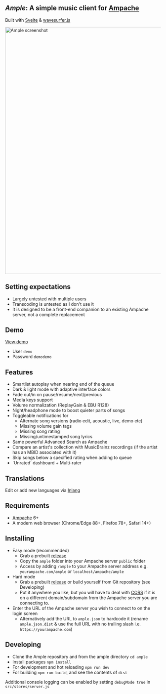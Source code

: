 ## *Ample*: A simple music client for [Ampache](https://ampache.org/) 
Built with [Svelte](https://svelte.dev/) & [wavesurfer.js](https://github.com/katspaugh/wavesurfer.js)

<img src="https://github.com/mitchray/ample/assets/5735900/e2564e30-d7af-4fc8-b2e1-bbff93a3356e" width=800 alt="Ample screenshot" />

## Setting expectations
- Largely untested with multiple users
- Transcoding is untested as I don't use it
- It is designed to be a front-end companion to an existing Ampache server, not a complete replacement

## Demo
[View demo](https://ample-player.vercel.app/)
- User ```demo``` 
- Password ```demodemo```

## Features
- Smartlist autoplay when nearing end of the queue
- Dark & light mode with adaptive interface colors
- Fade out/in on pause/resume/next/previous
- Media keys support
- Volume normalization (ReplayGain & EBU R128)
- Night/headphone mode to boost quieter parts of songs
- Toggleable notifications for
  - Alternate song versions (radio edit, acoustic, live, demo etc)
  - Missing volume gain tags
  - Missing song rating
  - Missing/untimestamped song lyrics
- Same powerful Advanced Search as Ampache
- Compare an artist's collection with MusicBrainz recordings (if the artist has an MBID associated with it)
- Skip songs below a specified rating when adding to queue
- 'Unrated' dashboard + Multi-rater

## Translations
Edit or add new languages via [Inlang](https://inlang.com/editor/github.com/mitchray/ample)

## Requirements
- [Ampache](https://ampache.org/) 6+
- A modern web browser (Chrome/Edge 88+, Firefox 78+, Safari 14+)

## Installing
- Easy mode (recommended)
  - Grab a prebuilt [release](https://github.com/mitchray/ample/releases)
  - Copy the ```ample``` folder into your Ampache server ```public``` folder
  - Access by adding ```/ample``` to your Ampache server address e.g. ```yourampache.com/ample``` or ```localhost/ampache/ample```
- Hard mode
  - Grab a prebuilt [release](https://github.com/mitchray/ample/releases) or build yourself from Git repository (see Developing)
  - Put it anywhere you like, but you will have to deal with [CORS](https://developer.mozilla.org/en-US/docs/Web/HTTP/CORS/Errors/CORSMissingAllowOrigin) if it is on a different domain/subdomain from the Ampache server you are connecting to.
- Enter the URL of the Ampache server you wish to connect to on the login screen 
  - Alternatively add the URL to ```ample.json``` to hardcode it (rename ```ample.json.dist``` & use the full URL with no trailing slash i.e. ```https://yourampache.com```)

## Developing
- Clone the Ample repository and from the ample directory ```cd ample```
- Install packages ```npm install```
- For development and hot reloading ```npm run dev```
- For building ```npm run build```, and see the contents of ```dist```

Additional console logging can be enabled by setting ```debugMode true``` in ```src/stores/server.js```
